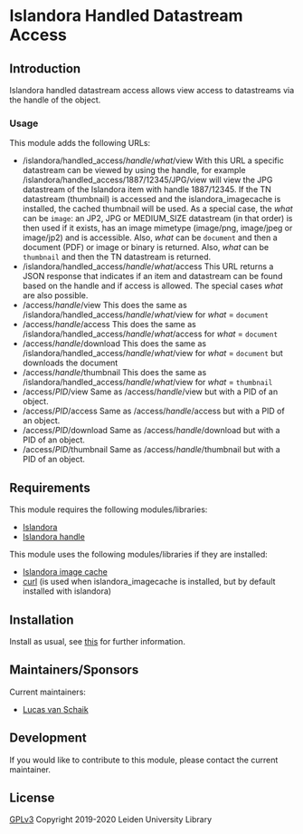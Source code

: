 # Islandora Handled Datastream Access

## Introduction

Islandora handled datastream access allows view access to datastreams via the handle of the object.

### Usage

This module adds the following URLs:

* /islandora/handled_access/_handle_/_what_/view
  With this URL a specific datastream can be viewed by using the handle, for example /islandora/handled_access/1887/12345/JPG/view
  will view the JPG datastream of the Islandora item with handle 1887/12345.
  If the TN datastream (thumbnail) is accessed and the islandora_imagecache is installed, the cached thumbnail will be used.
  As a special case, the _what_ can be ```image```: an JP2, JPG or MEDIUM_SIZE datastream (in that order) is then used if
  it exists, has an image mimetype (image/png, image/jpeg or image/jp2) and is accessible.
  Also, _what_ can be ```document``` and then a document (PDF) or image or binary is returned.
  Also, _what_ can be ```thumbnail``` and then the TN datastream is returned.
* /islandora/handled_access/_handle_/_what_/access
  This URL returns a JSON response that indicates if an item and datastream can be found based on the handle and if access is
  allowed. The special cases _what_ are also possible.
* /access/_handle_/view
  This does the same as /islandora/handled_access/_handle_/_what_/view for _what_ = ```document```
* /access/_handle_/access
  This does the same as /islandora/handled_access/_handle_/_what_/access for _what_ = ```document```
* /access/_handle_/download
  This does the same as /islandora/handled_access/_handle_/_what_/view for _what_ = ```document``` but downloads the document
* /access/_handle_/thumbnail
  This does the same as /islandora/handled_access/_handle_/_what_/view for _what_ = ```thumbnail```
* /access/_PID_/view
  Same as /access/_handle_/view but with a PID of an object.
* /access/_PID_/access
  Same as /access/_handle_/access but with a PID of an object.
* /access/_PID_/download
  Same as /access/_handle_/download but with a PID of an object.
* /access/_PID_/thumbnail
  Same as /access/_handle_/thumbnail but with a PID of an object.

## Requirements

This module requires the following modules/libraries:

* [Islandora](https://github.com/islandora/islandora)
* [Islandora handle](https://github.com/discoverygarden/islandora_handle)

This module uses the following modules/libraries if they are installed:

* [Islandora image cache](https://github.com/discoverygarden/islandora_imagecache)
* [curl](https://github.com/curl) (is used when islandora_imagecache is installed, but by default installed with islandora)

## Installation
 
Install as usual, see [this](https://drupal.org/documentation/install/modules-themes/modules-7) for further information.

## Maintainers/Sponsors

Current maintainers:

* [Lucas van Schaik](https://github.com/lucasvanschaik)

## Development

If you would like to contribute to this module, please contact the current maintainer.


## License

[GPLv3](LICENSE.txt)
Copyright 2019-2020 Leiden University Library

